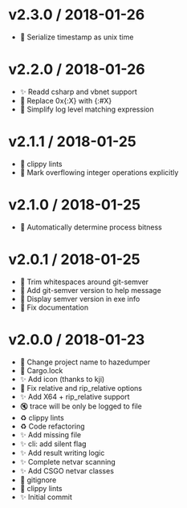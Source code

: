 v2.3.0 / 2018-01-26
==================

  * 🔨 Serialize timestamp as unix time

v2.2.0 / 2018-01-26
===================

  * ✨ Readd csharp and vbnet support
  * 🎨 Replace 0x{:X} with {:#X}
  * 🔨 Simplify log level matching expression

v2.1.1 / 2018-01-25
===================

  * 🎨 clippy lints
  * 🔨 Mark overflowing integer operations explicitly

v2.1.0 / 2018-01-25
===================

  * 🔨 Automatically determine process bitness

v2.0.1 / 2018-01-25
===================

  * 🔨 Trim whitespaces around git-semver
  * 🔨 Add git-semver version to help message
  * 🔨 Display semver version in exe info
  * 📝 Fix documentation

v2.0.0 / 2018-01-23
===================

  * 🎇 Change project name to hazedumper
  * 📌 Cargo.lock
  * ✨ Add icon (thanks to kji)
  * 🐛 Fix relative and rip_relative options
  * ✨ Add X64 + rip_relative support
  * 🔇 trace will be only be logged to file
  * ♻ clippy lints
  * ♻ Code refactoring
  * ✨ Add missing file
  * ✨ cli: add silent flag
  * ✨ Add result writing logic
  * ✨ Complete netvar scanning
  * ✨ Add CSGO netvar classes
  * 🔨 gitignore
  * 🔨 clippy lints
  * ✨ Initial commit
